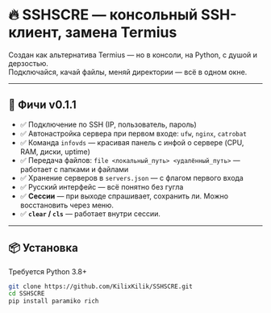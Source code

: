 # 🔥 SSHSCRE — консольный SSH-клиент, замена Termius

Создан как альтернатива Termius — но в консоли, на Python, с душой и дерзостью.  
Подключайся, качай файлы, меняй директории — всё в одном окне.

---

## 🚀 Фичи v0.1.1

- ✅ Подключение по SSH (IP, пользователь, пароль)
- ✅ Автонастройка сервера при первом входе: `ufw`, `nginx`, `catrobat`
- ✅ Команда `infovds` — красивая панель с инфой о сервере (CPU, RAM, диски, uptime)
- ✅ Передача файлов: `file <локальный_путь> <удалённый_путь>` — работает с папками и файлами
- ✅ Хранение серверов в `servers.json` — с флагом первого входа
- ✅ Русский интерфейс — всё понятно без гугла
- ✅ **Сессии** — при выходе спрашивает, сохранить ли. Можно восстановить через меню.
- ✅ **`clear` / `cls`** — работает внутри сессии.
---

## 📦 Установка

Требуется Python 3.8+

```bash
git clone https://github.com/KilixKilik/SSHSCRE.git
cd SSHSCRE
pip install paramiko rich
```
